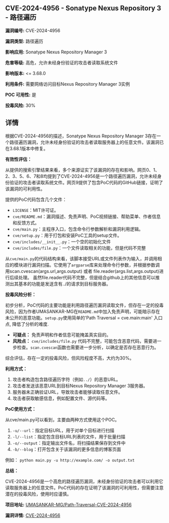 ## CVE-2024-4956 - Sonatype Nexus Repository 3 - 路径遍历

**漏洞编号:** CVE-2024-4956

**漏洞类型:** 路径遍历

**影响应用:** Sonatype Nexus Repository Manager 3

**危害等级:** 高危，允许未经身份验证的攻击者读取系统文件

**影响版本:** <= 3.68.0

**利用条件:** 需要网络访问目标Nexus Repository Manager 3实例

**POC 可用性:** 是

**投毒风险:** 30%

## 详情

根据CVE-2024-4956的描述，Sonatype Nexus Repository Manager 3存在一个路径遍历漏洞，允许未经身份验证的攻击者读取服务器上的任意文件。该漏洞已在3.68.1版本中修复。

**有效性评估：**

从提供的搜索引擎结果来看，多个来源证实了该漏洞的存在和影响。网页0、1、2、3、5、6、7和8均提到了CVE-2024-4956是一个路径遍历漏洞，允许未经身份验证的攻击者读取系统文件。网页9提供了包含PoC代码的GitHub链接，证明了该漏洞的可利用性。

提供的PoC代码包含几个文件：
* `LICENSE`：MIT许可证。
* `cve/README.md`：漏洞描述、免责声明、PoC视频链接、帮助菜单、作者信息和反馈方式。
* `cve/main.py`：主程序入口，包含命令行参数解析和漏洞利用逻辑。
* `cve/setup.py`：用于打包和安装PoC工具的setup文件。
* `cve/includes/__init__.py`：一个空的初始化文件
* `cve/includes/file.py`：一个文件读取相关的功能，但是代码不完整

从`cve/main.py`的代码结构来看，该脚本接受URL或文件列表作为输入，并调用相应的模块进行漏洞扫描。它使用了`argparse`库来处理命令行参数，并根据参数调用scan.cvescan(args.url,args.output) 或者 file.reader(args.list,args.output)进行后续处理。
虽然file.reader代码不完整，但是结合github上的其他信息可以推测出其基本的功能是发送含有../的请求到目标服务器。

**投毒风险分析：**

初步分析，PoC代码的主要功能是利用路径遍历漏洞读取文件，但存在一定的投毒风险，因为作者UMASANKAR-MG在`README.md`中加入免责声明，可能暗示存在未公开的恶意功能。`setup.py`使用简单的'Path Traversal = cve.main:main' 入口点, 降低了分析的难度.

*   **可疑点：** 免责声明和作者信息可能掩盖真实目的。
*   **风险点：**  `cve/includes/file.py` 代码不完整，可能包含恶意代码，需要进一步检查。`scan.cvescan`函数也需要进一步分析，以确定是否存在恶意行为。

综合评估，存在一定的投毒风险，但风险程度不高，大约为30%。

**利用方式：**

1.  攻击者构造包含路径遍历字符（例如`../`）的恶意URL。
2.  攻击者发送该恶意URL到目标Nexus Repository Manager 3服务器。
3.  服务器未正确验证URL，导致攻击者能够读取任意文件。
4.  攻击者获取敏感信息，例如配置文件、源代码等。

**PoC使用方式：**

从cve/main.py可以看到，主要由两种方式使用这个POC。
1.  `-u/--url`：指定目标URL，用于对单个目标进行扫描
2.  `-l/--list`：指定包含目标URL列表的文件，用于批量扫描
3.  `-o/--output`：指定输出文件名，将扫描结果保存到文件中
4.  `-b/--blog`：打开包含关于该漏洞的更多信息的博客页面

例如：
`python main.py -u http://example.com/ -o output.txt`

**总结：**

CVE-2024-4956是一个高危的路径遍历漏洞，未经身份验证的攻击者可以利用它读取服务器上的任意文件。PoC代码的存在证明了该漏洞的可利用性，但需要注意潜在的投毒风险，使用时应谨慎。

**项目地址:** [UMASANKAR-MG/Path-Traversal-CVE-2024-4956](https://github.com/UMASANKAR-MG/Path-Traversal-CVE-2024-4956)

**漏洞详情:** [CVE-2024-4956](https://nvd.nist.gov/vuln/detail/CVE-2024-4956)